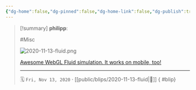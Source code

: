 ```yaml
---
{"dg-home":false,"dg-pinned":false,"dg-home-link":false,"dg-publish":true,"type":"blip","created-date":"2020-11-13T00:00:00","disabled rules":["yaml-title","yaml-title-alias","file-name-heading"],"title":"philipp @ 2020-11-13","dg-permalink":"2020/11/13/fluid/","updated-date":"2025-04-30T22:27:37","dg-path":"blips/2020-11-13-fluid.md","permalink":"/2020/11/13/fluid/","dgPassFrontmatter":true,"created":"2020-11-13T00:00:00","updated":"2025-04-30T22:27:37"}
---
```


> [!summary] **philipp**:
>
> #Misc
>
> ![2020-11-13-fluid.png](/img/user/attachments/2020-11-13-fluid.png)
>
> [Awesome WebGL Fluid simulation. It works on mobile, too!](https://paveldogreat.github.io/WebGL-Fluid-Simulation/)
> - - -
>
> 🗓️ `Fri, Nov 13, 2020` · [[public/blips/2020-11-13-fluid\|🔗]]
{ #blip}

